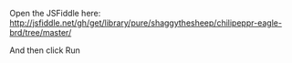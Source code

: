 Open the JSFiddle here:
http://jsfiddle.net/gh/get/library/pure/shaggythesheep/chilipeppr-eagle-brd/tree/master/

And then click Run
